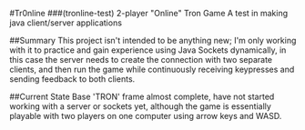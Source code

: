 #Tr0nline
###(tronline-test)
2-player "Online" Tron Game
A test in making java client/server applications

##Summary
This project isn't intended to be anything new; I'm only working with it to practice and gain experience using Java Sockets dynamically, in this case the server needs to create the connection with two separate clients, and then run the game while continuously receiving keypresses and sending feedback to both clients.

##Current State
Base 'TRON' frame almost complete, have not started working with a server or sockets yet, although the game is essentially playable with two players on one computer using arrow keys and WASD.
